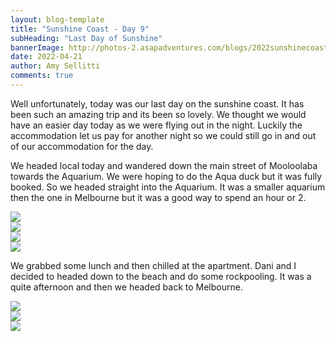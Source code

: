 ```yaml
---
layout: blog-template
title: "Sunshine Coast - Day 9"
subHeading: "Last Day of Sunshine"
bannerImage: http://photos-2.asapadventures.com/blogs/2022sunshinecoast/2022-04-21/PXL_20220421_051059716.jpg_compressed.JPEG
date: 2022-04-21
author: Amy Sellitti
comments: true
---
```


Well unfortunately, today was our last day on the sunshine coast. It has been such an amazing trip and its been so lovely. We thought we would have an easier day today as we were flying out in the night. Luckily the accommodation let us pay for another night so we could still go in and out of our accommodation for the day.

We headed local today and wandered down the main street of Mooloolaba towards the Aquarium. We were hoping to do the Aqua duck but it was fully booked. So we headed straight into the Aquarium. It was a smaller aquarium then the one in Melbourne but it was a good way to spend an hour or 2.

<div class="center-image"><img src="http://photos-2.asapadventures.com/blogs/2022sunshinecoast/2022-04-21/PXL_20220421_003659535.jpg_compressed.JPEG" /></div>
<div class="center-image"><img src="http://photos-2.asapadventures.com/blogs/2022sunshinecoast/2022-04-21/PXL_20220421_004436049.MP.jpg_compressed.JPEG" /></div>
<div class="center-image"><img src="http://photos-2.asapadventures.com/blogs/2022sunshinecoast/2022-04-21/PXL_20220421_011408003.jpg_compressed.JPEG" /></div>
<div class="center-image"><img src="http://photos-2.asapadventures.com/blogs/2022sunshinecoast/2022-04-21/PXL_20220421_011559992.jpg_compressed.JPEG" /></div>

We grabbed some lunch and then chilled at the apartment. Dani and I decided to headed down to the beach and do some rockpooling. It was a quite afternoon and then we headed back to Melbourne.

 <div class="center-image"><img src="http://photos-2.asapadventures.com/blogs/2022sunshinecoast/2022-04-21/PXL_20220421_045521219.jpg_compressed.JPEG" /></div>
<div class="center-image"><img src="http://photos-2.asapadventures.com/blogs/2022sunshinecoast/2022-04-21/PXL_20220421_045622501.jpg_compressed.JPEG" /></div>
<div class="center-image"><img src="http://photos-2.asapadventures.com/blogs/2022sunshinecoast/2022-04-21/PXL_20220421_051059716.jpg_compressed.JPEG" /></div>
